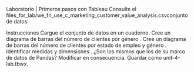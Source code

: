 Laboratorio | Primeros pasos con Tableau
Consulte el files_for_lab/we_fn_use_c_marketing_customer_value_analysis.csvconjunto de datos.

Instrucciones
Cargue el conjunto de datos en un cuaderno.
Cree un diagrama de barras del número de clientes por género .
Cree un diagrama de barras del número de clientes por estado de empleo y género .
Identificar medidas y dimensiones . ¿Son los mismos que los de su marco de datos de Pandas? Modificar en consecuencia.
Guardar como unit-4-lab.tbwx.
